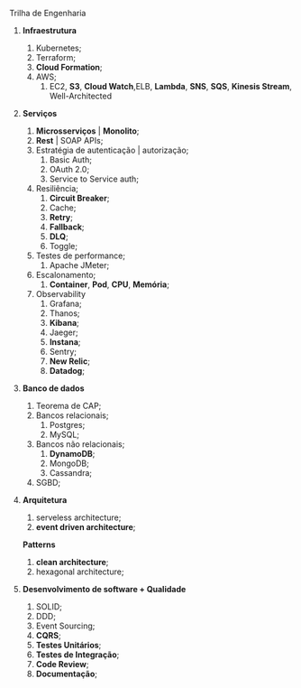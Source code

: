 Trilha de Engenharia

1. **Infraestrutura**
    1. Kubernetes;
    2. Terraform;
    3. **Cloud Formation**;
    4. AWS;
        1. EC2, **S3**, **Cloud Watch**,ELB, **Lambda**, **SNS**, **SQS**, **Kinesis Stream**, Well-Architected
2. **Serviços**
    1. **Microsserviços** | **Monolito**;
    2. **Rest** | SOAP APIs;
    3. Estratégia de autenticação | autorização;
        1. Basic Auth;
        2. OAuth 2.0;
        3. Service to Service auth;
    4. Resiliência;
        1. **Circuit Breaker**;
        2. Cache;
        3. **Retry**;
        4. **Fallback**;
        5. **DLQ**;
        6. Toggle;
    5. Testes de performance;
        1. Apache JMeter;
    6. Escalonamento;
        1. **Container**, **Pod**, **CPU**, **Memória**;
    7. Observability
        1. Grafana;
        2. Thanos;
        3. **Kibana**;
        4. Jaeger;
        5. **Instana**;
        6. Sentry;
        7. **New Relic**;
        8. **Datadog**;
3. **Banco de dados**
    1. Teorema de CAP;
    2. Bancos relacionais;
        1. Postgres;
        2. MySQL;
    3. Bancos não relacionais;
        1. **DynamoDB**;
        2. MongoDB;
        3. Cassandra;
    4. SGBD;
4. **Arquitetura**
    1. serveless architecture;
    2. **event driven architecture**;
    
    **Patterns**
    
    1. **clean architecture**;
    2. hexagonal architecture;
5. **Desenvolvimento de software + Qualidade**
    1. SOLID; 
    2. DDD;
    3. Event Sourcing;
    4. **CQRS**;
    5. **Testes Unitários**;
    6. **Testes de Integração**;
    7. **Code Review**;
    8. **Documentação**;
